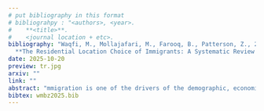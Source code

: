```yaml
---
# put bibliography in this format
# bibliograhpy : "<authors>, <year>.
#    **<title>**.
#    <journal location + etc>.
bibliography: "Waqfi, M., Mollajafari, M., Farooq, B., Patterson, Z., 2025.
  **The Residential Location Choice of Immigrants: A Systematic Review and Future Directions**. Transport Reviews." # surround Title with **<title>**
date: 2025-10-20
preview: tr.jpg
arxiv: ""
link: ""
abstract: "mmigration is one of the drivers of the demographic, economic, social and physical landscapes of countries like the United States, Canada, Australia, and New Zealand. Understanding how and why immigrants choose their residential locations and how urban infrastructure, especially transportation, influences the decision remain a research area that is critical but underexplored. Residential Location Choice (RLC) is a crucial focus in transportation planning research, as both land use and residential patterns significantly shape travel behaviour and transportation infrastructure. This study has three main goals based on a systematic review of 84 scientific publications. First, it examines the factors influencing immigrant location decisions, including socio-demographic characteristics, economic opportunities, social networks, housing affordability, transportation networks and institutional policies. Second, it assesses the methodologies and models used in the studies on immigrant residential location choice, and thirdly, it identifies critical research gaps and offers recommendations for future research. The findings reveal that social networks and economic factors facilitate immigrant settlement. We emphasise the need to better understand how immigrants choose where to live based on transportation networks through integrated land use and transport models and the need for a more nuanced understanding of diverse immigrant needs, which is crucial for creating inclusive and considerate policies. We also highlight the need for longitudinal studies and better predictive models to further our understanding of immigrant settlement patterns."
bibtex: wmbz2025.bib
---
```

